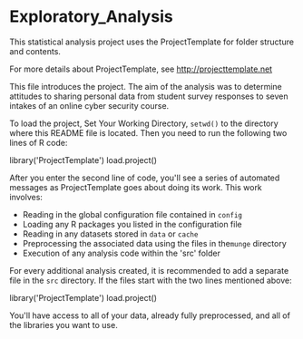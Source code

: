 # Exploratory_Analysis

This statistical analysis project uses the ProjectTemplate for folder structure
and contents.

For more details about ProjectTemplate, see http://projecttemplate.net

This file introduces the project. The aim of the analysis was to determine
attitudes to sharing personal data from student survey responses to seven
intakes of an online cyber security course.

To load the project, Set Your Working Directory, `setwd()` to the directory
where this README file is located. Then you need to run the following two lines
of R code:

library('ProjectTemplate') 
load.project()

After you enter the second line of code, you'll see a series of automated
messages as ProjectTemplate goes about doing its work. This work involves: 

* Reading in the global configuration file contained in `config` 
* Loading any R packages you listed in the configuration file 
* Reading in any datasets stored in `data` or `cache` 
* Preprocessing the associated data using the files in the`munge` directory
* Execution of any analysis code within the 'src' folder

For every additional analysis created, it is recommended to add a separate file in the `src` directory. If the files start with the two lines mentioned above:

library('ProjectTemplate') 
load.project()

You'll have access to all of your data, already fully preprocessed, and all of
the libraries you want to use.

